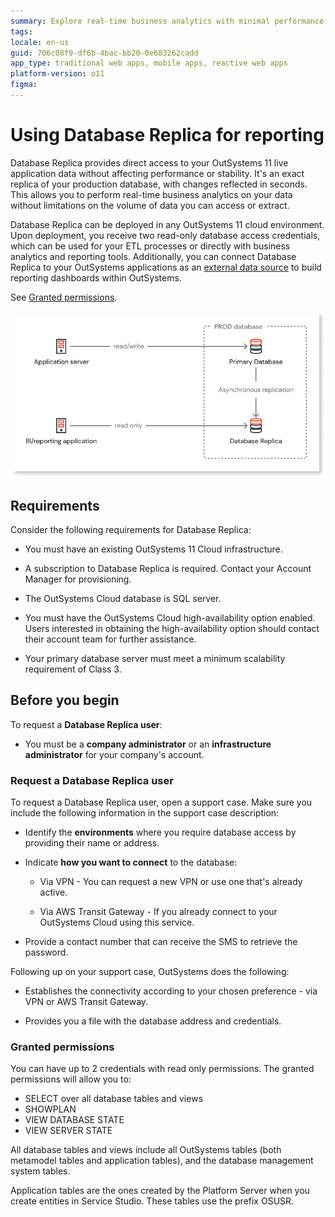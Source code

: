 ```yaml
---
summary: Explore real-time business analytics with minimal performance impact using Database Replica in OutSystems 11 (O11).
tags:
locale: en-us
guid: 706c08f9-df6b-4bac-bb20-0e683262cadd
app_type: traditional web apps, mobile apps, reactive web apps
platform-version: o11
figma:
---
```


# Using Database Replica for reporting

Database Replica provides direct access to your OutSystems 11 live application data without affecting performance or stability. It's an exact replica of your production database, with changes reflected in seconds. This allows you to perform real-time business analytics on your data without limitations on the volume of data you can access or extract.

Database Replica can be deployed in any OutSystems 11 cloud environment. Upon deployment, you receive two read-only database access credentials, which can be used for your ETL processes or directly with business analytics and reporting tools. Additionally, you can connect Database Replica to your OutSystems applications as an [external data source](../integration-with-systems/external-database/intro.md) to build reporting dashboards within OutSystems.

See [Granted permissions](#granted-permissions).

![Diagram showing the data flow from the primary database to the database replica with read/write access for the application server and read-only access for the BI/reporting application.](images/database-replica-diag.png "Database Replica Diagram")

## Requirements

Consider the following requirements for Database Replica:

* You must have an existing OutSystems 11 Cloud infrastructure.

* A subscription to Database Replica is required. Contact your Account Manager for provisioning.

* The OutSystems Cloud database is SQL server.

* You must have the OutSystems Cloud high-availability option enabled. Users interested in obtaining the high-availability option should contact their account team for further assistance.

* Your primary database server must meet a minimum scalability requirement of Class 3.

## Before you begin

To request a **Database Replica user**:

* You must be a **company administrator** or an **infrastructure administrator** for your company's account.

### Request a Database Replica user

To request a Database Replica user, open a support case. Make sure you include the following information in the support case description:

* Identify the **environments** where you require database access by providing their name or address.

* Indicate **how you want to connect** to the database:

  * Via VPN - You can request a new VPN or use one that's already active.

  * Via AWS Transit Gateway - If you already connect to your OutSystems Cloud using this service.

* Provide a contact number that can receive the SMS to retrieve the password.

Following up on your support case, OutSystems does the following:

* Establishes the connectivity according to your chosen preference - via VPN or AWS Transit Gateway.

* Provides you a file with the database address and credentials.

### Granted permissions

You can have up to 2 credentials with read only permissions. The granted permissions will allow you to:

* SELECT over all database tables and views
* SHOWPLAN
* VIEW DATABASE STATE
* VIEW SERVER STATE

All database tables and views include all OutSystems tables (both metamodel tables and application tables), and the database management system tables.

Application tables are the ones created by the Platform Server when you create entities in Service Studio. These tables use the prefix OSUSR.
